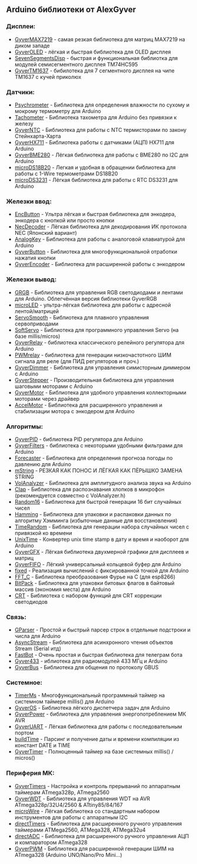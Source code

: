 ## Arduino библиотеки от AlexGyver
### Дисплеи:
- [GyverMAX7219](https://github.com/GyverLibs/GyverMAX7219) - самая резкая библиотека для матриц MAX7219 на диком западе
- [GyverOLED](https://github.com/GyverLibs/GyverOLED) - лёгкая и быстрая библиотека для OLED дисплея
- [SevenSegmentsDisp](https://github.com/GyverLibs/SevenSegmentsDisp) - быстрая и функциональная библиотка для модулей семисегментного дисплея TM74HC595
- [GyverTM1637](https://github.com/GyverLibs/GyverTM1637) - бибилотека для 7 сегментного дисплея на чипе TM1637 с кучей приколюх

### Датчики:
- [Psychrometer](https://github.com/GyverLibs/Psychrometer) - Библиотека для определения влажности по сухому и мокрому термометру для Arduino
- [Tachometer](https://github.com/GyverLibs/Tachometer) - Библиотека тахометра для Arduino без привязки к железу
- [GyverNTC](https://github.com/GyverLibs/GyverNTC) - Библиотека для работы с NTC термисторами по закону Стейнхарта-Харта
- [GyverHX711](https://github.com/GyverLibs/GyverHX711) - Библиотека работы с датчиками (АЦП) HX711 для Arduino
- [GyverBME280](https://github.com/GyverLibs/GyverBME280) - Лёгкая библиотека для работы с BME280 по I2C для Arduino
- [microDS18B20](https://github.com/GyverLibs/microDS18B20) - Легкая и удобная в обращении библиотека для работы с 1-Wire термометрами DS18B20
- [microDS3231](https://github.com/GyverLibs/microDS3231) - Лёгкая библиотека для работы с RTC DS3231 для Arduino

### Железки ввод:
- [EncButton](https://github.com/GyverLibs/EncButton) - Ультра лёгкая и быстрая библиотека для энкодера, энкодера с кнопкой или просто кнопки
- [NecDecoder](https://github.com/GyverLibs/NecDecoder) - Лёгкая библиотека для декодирования ИК протокола NEC (Японский вариант)
- [AnalogKey](https://github.com/GyverLibs/AnalogKey) - Библиотека для работы с аналоговой клавиатурой для Arduino
- [GyverButton](https://github.com/GyverLibs/GyverButton) - Библиотека для многофункциональной отработки нажатия кнопки
- [GyverEncoder](https://github.com/GyverLibs/GyverEncoder) - Библиотека для расширенной работы с энкодером

### Железки вывод:
- [GRGB](https://github.com/GyverLibs/GRGB) - Библиотека для управления RGB светодиодами и лентами для Arduino. Облегчённая версия библиотеки GyverRGB
- [microLED](https://github.com/GyverLibs/microLED) - ультра-лёгкая библиотека для работы с адресной лентой/матрицей
- [ServoSmooth](https://github.com/GyverLibs/ServoSmooth) - Библиотека для плавного управления сервоприводами
- [SoftServo](https://github.com/GyverLibs/SoftServo) - Библиотека для программного управления Servo (на базе millis/micros)
- [GyverRelay](https://github.com/GyverLibs/GyverRelay) - библиотека классического релейного регулятора для Arduino
- [PWMrelay](https://github.com/GyverLibs/PWMrelay) - библиотека для генерации низкочастотного ШИМ сигнала для реле (для ПИД регуляторов и проч.)
- [GyverDimmer](https://github.com/GyverLibs/GyverDimmer) - Библиотека для управления симисторным диммером с Arduino
- [GyverStepper](https://github.com/GyverLibs/GyverStepper) - Производительная библиотека для управления шаговыми моторами с Arduino
- [GyverMotor](https://github.com/GyverLibs/GyverMotor) - Библиотека для удобного управления коллекторными моторами через драйвер
- [AccelMotor](https://github.com/GyverLibs/AccelMotor) - Библиотека для расширенного управления и стабилизации мотора с энкодером для Arduino

### Алгоритмы:
- [GyverPID](https://github.com/GyverLibs/GyverPID) - библиотека PID регулятора для Arduino
- [GyverFilters](https://github.com/GyverLibs/GyverFilters) - библиотека с некоторыми удобными фильтрами для Arduino
- [Forecaster](https://github.com/GyverLibs/Forecaster) - Библиотека для определения прогноза погоды по давлению для Arduino
- [mString](https://github.com/GyverLibs/mString) - РЕЗКАЯ КАК ПОНОС И ЛЁГКАЯ КАК ПЁРЫШКО ЗАМЕНА STRING
- [VolAnalyzer](https://github.com/GyverLibs/VolAnalyzer) - Библиотека для амплитудного анализа звука на Arduino
- [Clap](https://github.com/GyverLibs/Clap) - Библиотека для распознавания хлопков в микрофон (рекомендуется совместно с VolAnalyzer.h)
- [Random16](https://github.com/GyverLibs/Random16) - Библиотека для быстрой генерации 16 бит случайных чисел
- [Hamming](https://github.com/GyverLibs/Hamming) - Библиотека для упаковки и распаковки данных по алгоритму Хэмминга (избыточные данные для восстановления)
- [TimeRandom](https://github.com/GyverLibs/TimeRandom) - Библиотека для генерации набора случайных чисел с привязкой ко времени
- [UnixTime](https://github.com/GyverLibs/UnixTime) - Конвертер unix time stamp в дату и время и наоборот для Arduino
- [GyverGFX](https://github.com/GyverLibs/GyverGFX) - Лёгкая библиотека двухмерной графики для дисплеев и матриц
- [GyverFIFO](https://github.com/GyverLibs/GyverFIFO) - Лёгкий универсальный кольцевой буфер для Arduino
- [fixed](https://github.com/GyverLibs/fixed) - Реализация вычислений с фиксированной точкой для Arduino
- [FFT_C](https://github.com/GyverLibs/FFT_C) - Библиотека преобразования Фурье на С (для esp8266)
- [BitPack](https://github.com/GyverLibs/BitPack) - Библиотека для упаковки битовых флагов в байтовый массив (экономия места) для Arduino
- [CRT](https://github.com/GyverLibs/CRT) - Библиотека с набором функций для CRT коррекции светодиодов

### Связь:
- [GParser](https://github.com/GyverLibs/GParser) - Простой и быстрый парсер строк в отдельные подстроки и числа для Arduino
- [AsyncStream](https://github.com/GyverLibs/AsyncStream) - Библиотека для асинхронного чтения объектов Stream (Serial итд)
- [FastBot](https://github.com/GyverLibs/FastBot) - Очень простая и быстрая библиотека для телеграм бота
- [Gyver433](https://github.com/GyverLibs/Gyver433) - иблиотека для радиомодулей 433 МГц и Arduino
- [GyverBus](https://github.com/GyverLibs/GyverBus) - Библиотека для общения по протоколу GBUS

### Системное:
- [TimerMs](https://github.com/GyverLibs/TimerMs) - Многофункциональный программный таймер на системном таймере millis() для Arduino
- [GyverOS](https://github.com/GyverLibs/GyverOS) - Библиотека лёгкого диспетчера задач для Arduino
- [GyverPower](https://github.com/GyverLibs/GyverPower) - библиотека для управления энергопотреблением МК AVR
- [GyverUART](https://github.com/GyverLibs/GyverUART) - Лёгкая библиотека для работы с последовательным портом
- [buildTime](https://github.com/GyverLibs/buildTime) - Парсинг и получение даты и времени компиляции из констант DATE и TIME
- [GyverTimer](https://github.com/GyverLibs/GyverTimer) - Полноценный таймер на базе системных millis() / micros()

### Периферия МК:
- [GyverTimers](https://github.com/GyverLibs/GyverTimers) - Настройка и контроль прерываний по аппаратным таймерам ATmega328p, ATmega2560
- [GyverWDT](https://github.com/GyverLibs/GyverWDT) - Библиотека для управления WDT на AVR ATmega328p/32U4/2560 & ATtiny85/84/167
- [microWire](https://github.com/GyverLibs/microWire) - Лёгкая библиотека со стандартным набором инструментов для работы с аппаратным I2C
- [directTimers](https://github.com/GyverLibs/directTimers) - Библиотека для расширенного ручного управления таймерами ATMega2560, ATMega328, ATMega32u4
- [directADC](https://github.com/GyverLibs/directADC) - Библиотека для расширенного ручного управления АЦП и компаратором ATmega328
- [GyverPWM](https://github.com/GyverLibs/GyverPWM) - Библиотека для расширенной генерации ШИМ на ATmega328 (Arduino UNO/Nano/Pro Mini...)
